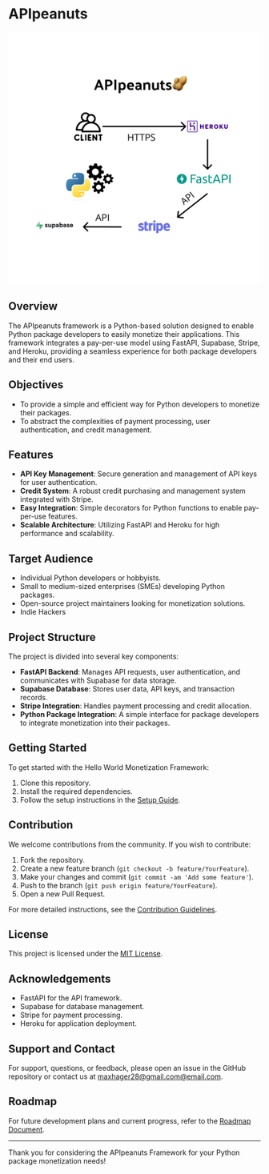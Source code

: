 # APIpeanuts

![diagram](apipeanuts.png)

## Overview
The APIpeanuts framework is a Python-based solution designed to enable Python package developers to easily monetize their applications. This framework integrates a pay-per-use model using FastAPI, Supabase, Stripe, and Heroku, providing a seamless experience for both package developers and their end users.

## Objectives
- To provide a simple and efficient way for Python developers to monetize their packages.
- To abstract the complexities of payment processing, user authentication, and credit management.

## Features
- **API Key Management**: Secure generation and management of API keys for user authentication.
- **Credit System**: A robust credit purchasing and management system integrated with Stripe.
- **Easy Integration**: Simple decorators for Python functions to enable pay-per-use features.
- **Scalable Architecture**: Utilizing FastAPI and Heroku for high performance and scalability.

## Target Audience
- Individual Python developers or hobbyists.
- Small to medium-sized enterprises (SMEs) developing Python packages.
- Open-source project maintainers looking for monetization solutions.
- Indie Hackers 

## Project Structure
The project is divided into several key components:
- **FastAPI Backend**: Manages API requests, user authentication, and communicates with Supabase for data storage.
- **Supabase Database**: Stores user data, API keys, and transaction records.
- **Stripe Integration**: Handles payment processing and credit allocation.
- **Python Package Integration**: A simple interface for package developers to integrate monetization into their packages.

## Getting Started
To get started with the Hello World Monetization Framework:
1. Clone this repository.
2. Install the required dependencies.
3. Follow the setup instructions in the [Setup Guide](/docs/setup.md).

## Contribution
We welcome contributions from the community. If you wish to contribute:
1. Fork the repository.
2. Create a new feature branch (`git checkout -b feature/YourFeature`).
3. Make your changes and commit (`git commit -am 'Add some feature'`).
4. Push to the branch (`git push origin feature/YourFeature`).
5. Open a new Pull Request.

For more detailed instructions, see the [Contribution Guidelines](/docs/contributing.md).

## License
This project is licensed under the [MIT License](LICENSE).

## Acknowledgements
- FastAPI for the API framework.
- Supabase for database management.
- Stripe for payment processing.
- Heroku for application deployment.

## Support and Contact
For support, questions, or feedback, please open an issue in the GitHub repository or contact us at [maxhager28@gmail.com@email.com](mailto:maxhager28@gmail.com).

## Roadmap
For future development plans and current progress, refer to the [Roadmap Document](/docs/roadmap.md).

---

Thank you for considering the APIpeanuts Framework for your Python package monetization needs!
